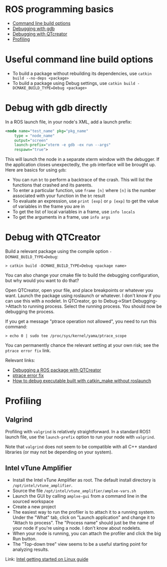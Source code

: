 # ROS programming basics

* [Command line build options](#useful-command-line-build-options)
* [Debugging with gdb](#debug-with-gdb-directly)
* [Debugging with QTcreator](#debug-with-qtcreator)
* [Profiling](#profiling)

# Useful command line build options

* To build a package without rebuilding its dependencies, use `catkin build --no-deps <package>`
* To build a package using Debug settings, use `catkin build -DCMAKE_BUILD_TYPE=Debug <package>`

# Debug with gdb directly
In a ROS launch file, in your node's XML, add a launch prefix:
```xml
<node name="test_name" pkg="pkg_name"
    type = "node_name"
    output="screen"
    launch-prefix="xterm -e gdb -ex run --args"
    respawn="true">
```

This will launch the node in a separate xterm window with the debugger.
If the application closes unexpectedly, the `gdb` interface will be brought up.
Here are basics for using `gdb`:

* You can run `bt` to perform a backtrace of the crash. This will list the functions that crashed and its parents.
* To enter a particular function, use `frame [n]` where `[n]` is the number associated with your function in the `bt` result
* To evaluate an expression, use `print [exp]` or `p [exp]` to get the value of variables in the frame you are in
* To get the list of local variables in a frame, use `info locals`
* To get the arguments in a frame, use `info args`

# Debug with QTCreator

Build a relevant package using the compile option `-DCMAKE_BUILD_TYPE=Debug`:

```
> catkin build -DCMAKE_BUILD_TYPE=Debug <package name>
```

You can also change your cmake file to build the debugging configuration, but why would you want to do that?

Open QTCreator, open your file, and place breakpoints or whatever you want.
Launch the package using roslaunch or whatever.
I don't know if you can use this with a nodelet.
In QTCreator, go to Debug->Start Debugging->Attach to running process.
Select the running process.
You should now be debugging the process.

If you get a message "ptrace operation not allowed", you need to run this command:

```
> echo 0 | sudo tee /proc/sys/kernel/yama/ptrace_scope
```

You can permanently chance the relevant setting at your own risk; see the `ptrace error fix` link.

Relevant links:
* [Debugging a ROS package with QTCreator](https://answers.ros.org/question/34966/debugging-ros-package-with-qtcreator/)
* [ptrace error fix](https://askubuntu.com/questions/41629/after-upgrade-gdb-wont-attach-to-process)
* [How to debug executable built with catkin_make without roslaunch](https://answers.ros.org/question/200155/how-to-debug-executable-built-with-catkin_make-without-roslaunch/)

# Profiling

## Valgrind

Profiling with `valgrind` is relatively straightforward.
In a standard ROS1 launch file, use the `launch-prefix` option to run your node with `valgrind`.

Note that `valgrind` does not seem to be compatible with all C++ standard libraries (or may not be depending on your system).

## Intel vTune Amplifier

* Install the Intel vTune Amplifier as root. The default install directory is `/opt/intel/vtune_amplifier`.
* Source the file `/opt/intel/vtune_amplifier/amplxe-vars.sh`
* Launch the GUI by calling `amplxe-gui` from a command line in the sourced workspace
* Create a new project
* The easiest way to run the profiler is to attach it to a running system. Under the "What" tab, click on "Launch application" and change it to "Attach to process". The "Process name" should just be the name of your node if you're using a node. I don't know about nodelets.
* When your node is running, you can attach the profiler and click the big Run button.
* The "Top-down tree" view seems to be a useful starting point for analyzing results.

Link: [Intel getting started on Linux guide](https://software.intel.com/en-us/get-started-with-vtune-linux-os)
